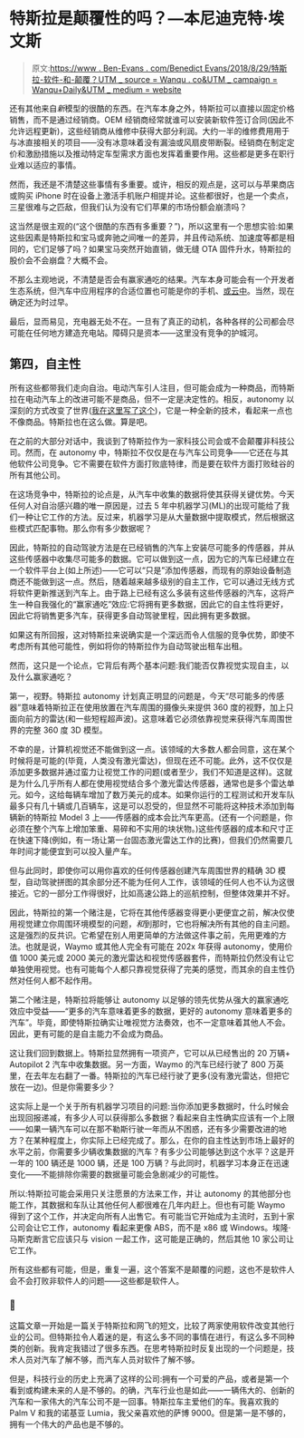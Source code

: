 # 特斯拉是颠覆性的吗？—本尼迪克特·埃文斯

> 原文:[https://www . Ben-Evans . com/Benedict Evans/2018/8/29/特斯拉-软件-和-颠覆？UTM _ source = Wanqu . co&UTM _ campaign = Wanqu+Daily&UTM _ medium = website](https://www.ben-evans.com/benedictevans/2018/8/29/tesla-software-and-disruption?utm_source=wanqu.co&utm_campaign=Wanqu+Daily&utm_medium=website)

还有其他来自*新*模型的很酷的东西。在汽车本身之外，特斯拉可以直接以固定价格销售，而不是通过经销商。OEM 经销商经常就谁可以安装新软件签订合同(因此不允许远程更新)，这些经销商从维修中获得大部分利润。大约一半的维修费用用于与冰直接相关的项目——没有冰意味着没有漏油或风扇皮带断裂。经销商在制定定价和激励措施以及推动特定车型需求方面也发挥着重要作用。这些都是更多在职行业难以适应的事情。

然而，我还是不清楚这些事情有多重要。或许，相反的观点是，这可以与苹果商店或购买 iPhone 时在设备上激活手机账户相提并论。这些都很好，也是一个卖点，三星很难与之匹敌，但我们认为没有它们苹果的市场份额会崩溃吗？

这当然是很主观的(“这个很酷的东西有多重要？”)，所以这里有一个思想实验:如果这些因素是特斯拉和宝马或奔驰之间唯一的差异，并且传动系统、加速度等都是相同的，它们足够了吗？如果宝马突然开始直销，做无缝 OTA 固件升水，特斯拉的股价会不会崩盘？大概不会。

不那么主观地说，不清楚是否会有赢家通吃的结果。汽车本身可能会有一个开发者生态系统，但汽车中应用程序的合适位置也可能是你的手机、[或云中](https://smartcar.com)。当然，现在确定还为时过早。

最后，显而易见，充电器无处不在。一旦有了真正的动机，各种各样的公司都会尽可能在任何地方建造充电站。障碍只是资本——这里没有竞争的护城河。

## 第四，自主性

所有这些都带我们走向自治。电动汽车引人注目，但可能会成为一种商品，而特斯拉在电动汽车上的改进可能不是商品，但不一定是决定性的。相反，autonomy 以深刻的方式改变了世界([我在这里写了这个](https://www.ben-evans.com/benedictevans/2017/3/20/cars-and-second-order-consequences))，它是一种全新的技术，看起来一点也不像商品。特斯拉也在这么做。算是吧。

在之前的大部分对话中，我谈到了特斯拉作为一家科技公司会或不会颠覆非科技公司。然而，在 autonomy 中，特斯拉不仅仅是在与汽车公司竞争——它还在与其他软件公司竞争。它不需要在软件方面打败底特律，而是要在软件方面打败硅谷的所有其他公司。

在这场竞争中，特斯拉的论点是，从汽车中收集的数据将使其获得关键优势。今天任何人对自治感兴趣的唯一原因是，过去 5 年中机器学习(ML)的出现可能给了我们一种让它工作的方法。反过来，机器学习是从大量数据中提取模式，然后根据这些模式匹配事物。那么你有多少数据呢？

因此，特斯拉的自动驾驶方法是在已经销售的汽车上安装尽可能多的传感器，并从这些传感器中收集尽可能多的数据。它可以做到这一点，因为它的汽车已经建立在一个软件平台上(如上所述)——它可以“只是”添加传感器，而现有的原始设备制造商还不能做到这一点。然后，随着越来越多级别的自主工作，它可以通过无线方式将软件更新推送到汽车上。由于路上已经有这么多装有这些传感器的汽车，这将产生一种自我强化的“赢家通吃”效应:它将拥有更多数据，因此它的自主性将更好，因此它将销售更多汽车，获得更多自动驾驶里程，因此拥有更多数据。

如果这有所回报，这对特斯拉来说确实是一个深远而令人信服的竞争优势，即使不考虑所有其他可能性，例如将你的特斯拉作为自动驾驶出租车出租。

然而，这只是一个论点，它背后有两个基本问题:我们能否仅靠视觉实现自主，以及什么赢家通吃？

第一，视野。特斯拉 autonomy 计划真正明显的问题是，今天“尽可能多的传感器”意味着特斯拉正在使用放置在汽车周围的摄像头来提供 360 度的视野，加上只面向前方的雷达(和一些短程超声波)。这意味着它必须依靠视觉来获得汽车周围世界的完整 360 度 3D 模型。

不幸的是，计算机视觉还不能做到这一点。该领域的大多数人都会同意，这在某个时候将是可能的(毕竟，人类没有激光雷达)，但现在还不可能。此外，这不仅仅是添加更多数据并通过蛮力让视觉工作的问题(或者至少，我们不知道是这样)。这就是为什么几乎所有人都在使用视觉结合多个激光雷达传感器，通常也是多个雷达单元。如今，这给每辆车增加了数万美元的成本。如果你运行的工程测试和开发车队最多只有几十辆或几百辆车，这是可以忍受的，但显然不可能将这种技术添加到每辆新的特斯拉 Model 3 上——传感器的成本会比汽车更高。(还有一个问题是，你必须在整个汽车上增加笨重、易碎和不实用的块状物。)这些传感器的成本和尺寸正在快速下降(例如，有一场让第一台固态激光雷达工作的比赛)，但我们仍然需要几年时间才能便宜到可以投入量产车。

但与此同时，即使你可以用你喜欢的任何传感器创建汽车周围世界的精确 3D 模型，自动驾驶拼图的其余部分还不能为任何人工作，该领域的任何人也不认为这很接近。它的一部分工作得很好，比如高速公路上的巡航控制，但整体效果并不好。

因此，特斯拉的第一个赌注是，它将在其他传感器变得更小更便宜之前，解决仅使用视觉建立你周围环境模型的问题，*和*到那时，它也将解决所有其他的自主问题。这是强烈的反共识。它希望在别人用更简单的方法做这件事之前，先用更难的方法。也就是说，Waymo 或其他人完全有可能在 202x 年获得 autonomy，使用价值 1000 美元或 2000 美元的激光雷达和视觉传感器套件，而特斯拉仍然没有让它单独使用视觉。也有可能每个人都只靠视觉获得了完美的感觉，而其余的自主性仍然对任何人都不起作用。

第二个赌注是，特斯拉将能够让 autonomy 以足够的领先优势从强大的赢家通吃效应中受益——“更多的汽车意味着更多的数据，更好的 autonomy 意味着更多的汽车”。毕竟，即使特斯拉确实让唯视觉方法奏效，也不一定意味着其他人不会。因此，更有可能的是自主能力不会成为商品。

这让我们回到数据上。特斯拉显然拥有一项资产，它可以从已经售出的 20 万辆+ Autopilot 2 汽车中收集数据。另一方面，Waymo 的汽车已经行驶了 800 万英里，在去年左右翻了一番。特斯拉的汽车已经行驶了更多(没有激光雷达，但把它放在一边)。但是你需要多少？

这实际上是一个关于所有机器学习项目的问题:当你添加更多数据时，什么时候会出现回报递减，有多少人可以获得那么多数据？看起来自主性确实应该有一个上限——如果一辆汽车可以在那不勒斯行驶一年而从不困惑，还有多少需要改进的地方？在某种程度上，你实际上已经完成了。那么，在你的自主性达到市场上最好的水平之前，你需要多少辆收集数据的汽车？有多少公司能够达到这个水平？这是开一年的 100 辆还是 1000 辆，还是 100 万辆？与此同时，机器学习本身正在迅速变化——不能排除你需要的数据量可能会急剧减少的可能性。

所以:特斯拉可能会采用只关注愿景的方法来工作，并让 autonomy 的其他部分也能工作，其数据和车队让其他任何人都很难在几年内赶上。但也有可能 Waymo 得到了这个工作，并决定向所有人出售它。有可能当它开始成为主流时，五到十家公司会让它工作，autonomy 看起来更像 ABS，而不是 x86 或 Windows。埃隆·马斯克断言它应该只与 vision 一起工作，这可能是正确的，然后其他 10 家公司让它工作。

所有这些都有可能，但是，重复一遍，这个答案不是颠覆的问题，这也不是软件人会不会打败非软件人的问题——这些都是软件人。

### 🤔

这篇文章一开始是一篇关于特斯拉和网飞的短文，比较了两家使用软件改变其他行业的公司。但特斯拉令人着迷的是，有这么多不同的事情在进行，有这么多不同种类的创新。我肯定我错过了很多东西。在思考特斯拉时反复出现的一个问题是，技术人员对汽车了解不够，而汽车人员对软件了解不够。

但是，科技行业的历史上充满了这样的公司:拥有一个可爱的产品，或者是第一个看到或构建未来的人是不够的。的确，汽车行业也是如此——一辆伟大的、创新的汽车和一家伟大的汽车公司不是一回事。特斯拉车主爱他们的车。我喜欢我的 Palm V 和我的诺基亚 Lumia，我父亲喜欢他的萨博 9000。但是第一是不够的，拥有一个伟大的产品也是不够的。
